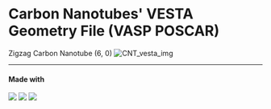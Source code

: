 # Carbon Nanotubes' VESTA Geometry File (VASP POSCAR)
Zigzag Carbon Nanotube (6, 0)
![CNT_vesta_img](CNT_60_img.jpg)


***
#### Made with

<img src="https://img.shields.io/badge/HTML5-E34F26?style=for-the-badge&logo=html5&logoColor=white"/> <img src="https://img.shields.io/badge/CSS3-1572B6?style=for-the-badge&logo=css3&logoColor=white"/> <img src="https://img.shields.io/badge/JavaScript-F7DF1E?style=for-the-badge&logo=javascript&logoColor=black"/>
